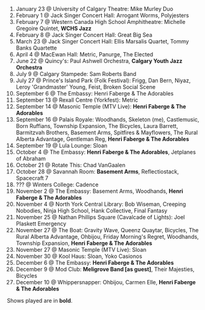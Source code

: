 1. January 23 @ University of Calgary Theatre: Mike Murley Duo
1. February 1 @ Jack Singer Concert Hall: Arrogant Worms, Polyjesters
1. February 7 @ Western Canada High School Amphitheatre: Michelle Gregoire Quintet, **WCHS Jazz**
1. February 8 @ Jack Singer Concert Hall: Great Big Sea
1. March 23 @ Jack Singer Concert Hall: Ellis Marsalis Quartet, Tommy Banks Quartette
1. April 4 @ MacEwan Hall: Metric, Panurge, The Elected
1. June 22 @ Quincy's: Paul Ashwell Orchestra, **Calgary Youth Jazz Orchestra**
1. July 9 @ Calgary Stampede: Sam Roberts Band
1. July 27 @ Prince's Island Park (Folk Festival): Frigg, Dan Bern, Niyaz, Leroy 'Grandmaster' Young, Feist, Broken Social Scene
1. September 6 @ The Embassy: Henri Faberge & The Adorables
1. September 13 @ Rexall Centre (Yorkfest): Metric
1. September 14 @ Masonic Temple (MTV Live): **Henri Faberge & The Adorables**
1. September 16 @ Palais Royale: Woodhands, Skeleton (me), Castlemusic, Born Ruffians, Township Expansion, The Bicycles, Laura Barrett, Barmitzvah Brothers, Basement Arms, Spitfires & Mayflowers, The Rural Alberta Advantage, Gentleman Reg, **Henri Faberge & The Adorables**
1. September 19 @ Lula Lounge: Sloan
1. October 4 @ The Embassy: **Henri Faberge & The Adorables**, Jetplanes of Abraham
1. October 21 @ Rotate This: Chad VanGaalen
1. October 28 @ Savannah Room: **Basement Arms**, Reflectiostack, Spacecraft 7
1. ??? @ Winters College: Cadence
1. November 2 @ The Embassy: Basement Arms, Woodhands, **Henri Faberge & The Adorables**
1. November 4 @ North York Central Library: Bob Wiseman, Creeping Nobodies, Ninja High School, Hank Collective, Final Fantasy
1. November 25 @ Nathan Phillips Square (Cavalcade of Lights): Joel Plaskett Emergency
1. November 27 @ The Boat: Gravity Wave, Queenz Quaytar, Bicycles, The Rural Alberta Advantage, Ohbijou, Friday Morning's Regret, Woodhands, Township Expansion, **Henri Faberge & The Adorables**
1. November 27 @ Masonic Temple (MTV Live): Sloan
1. November 30 @ Kool Haus: Sloan, Yoko Casionos
1. December 6 @ The Embassy: **Henri Faberge & The Adorables**
1. December 9 @ Mod Club: **Meligrove Band [as guest]**, Their Majesties, Bicycles
1. December 10 @ Whippersnapper: Ohbijou, Carmen Elle, **Henri Faberge & The Adorables**

Shows played are in **bold**.
